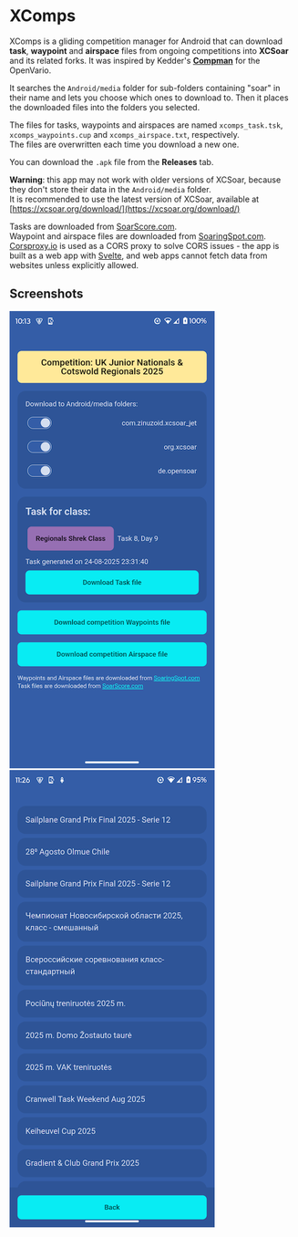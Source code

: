 # XComps

XComps is a gliding competition manager for Android that can download **task**, **waypoint** and **airspace** files from ongoing competitions into **XCSoar** and its related forks.
It was inspired by Kedder's [**Compman**](https://github.com/kedder/openvario-compman) for the OpenVario.

It searches the `Android/media` folder for sub-folders containing "soar" in their name and lets you choose which ones to download to.
Then it places the downloaded files into the folders you selected.

The files for tasks, waypoints and airspaces are named `xcomps_task.tsk`, `xcomps_waypoints.cup` and `xcomps_airspace.txt`, respectively.<br>
The files are overwritten each time you download a new one.

You can download the `.apk` file from the **Releases** tab.

**Warning**: this app may not work with older versions of XCSoar, because they don't store their data in the `Android/media` folder.<br>
It is recommended to use the latest version of XCSoar, available at [https://xcsoar.org/download/](https://xcsoar.org/download/)

Tasks are downloaded from [SoarScore.com](https://soarscore.com).<br>
Waypoint and airspace files are downloaded from [SoaringSpot.com](https://soaringspot.com).<br>
[Corsproxy.io](https://corsproxy.io) is used as a CORS proxy to solve CORS issues - the app is built as a web app with [Svelte](https://svelte.dev), and web apps cannot fetch data from websites unless explicitly allowed.

## Screenshots
![Screenshot 1](./screenshots/screenshot1.png)
![Screenshot 2](./screenshots/screenshot2.png)
